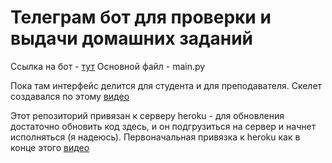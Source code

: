 # Телеграм бот для проверки и выдачи домашних заданий
 
 Ссылка на бот - [тут](t.me/hse_checkbot)  Основной файл - main.py
 
 Пока там интерфейс делится для студента и для преподавателя. Скелет создавался по этому [видео](https://www.youtube.com/watch?v=M8fhrtvedHA)
 
 Этот репозиторий привязан к серверу heroku - для обновления достаточно обновить код здесь, и он подгрузиться на сервер и начнет исполняться (я надеюсь). Первоначальная привязка к heroku как в конце этого [видео](https://www.youtube.com/watch?time_continue=403&v=QoJ_yvPttlc&feature=emb_logo)
 
 
